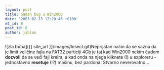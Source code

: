 ```yaml
---
layout: post
title: Gadan bug u Win2000
date: '2003-02-13 12:20:46 +0100'
mt_id: 8
post_id: 8
author: jablan
---
```

![zla buba]({{ site_url }}/images/Insect.gif)Neprijatan način da se sazna da je limit veličine fajla na FAT32 particiji 4Gb je taj kad Win2000 nekim čudom **dozvoli** da se veći fajl kreira, a kad onda na njega kliknete (!) u exploreru - jednostavno **resetuje** (!?) mašinu, bez pardona! Stvarno neverovatno...

